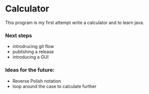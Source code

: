 # Calculator

This program is my first attempt write a calculator and to learn java.

### Next steps

- introdrucing git flow
- publishing a release
- introducing a GUI


### Ideas for the future:

- Reverse Polish notation
- loop around the case to calculate further
